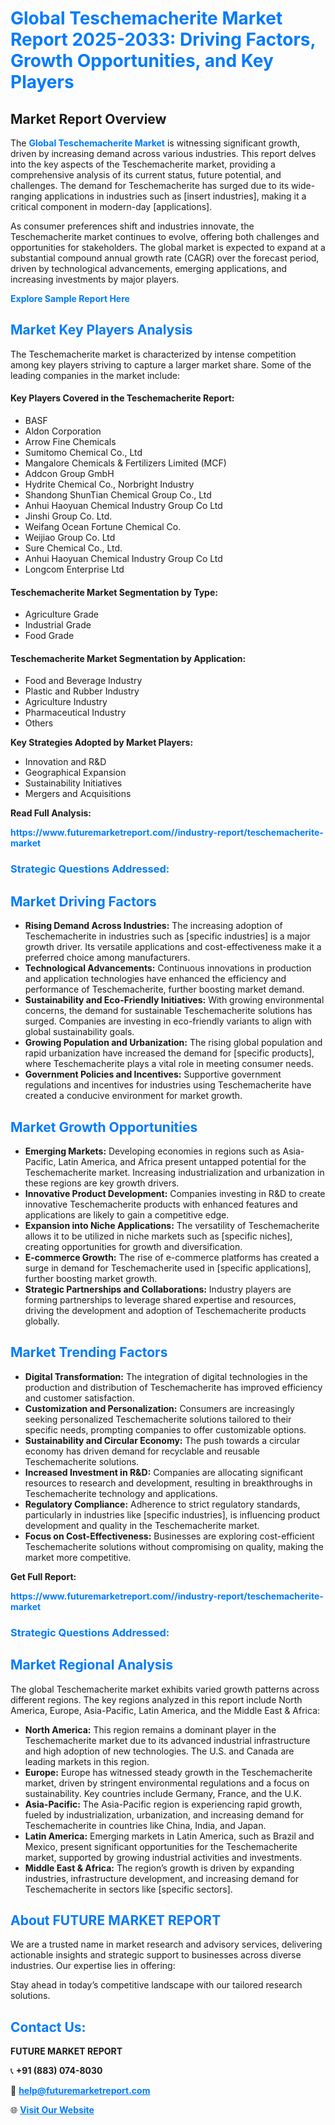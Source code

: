 <h1 style="color: #007BFF;">Global Teschemacherite Market Report 2025-2033: Driving Factors, Growth Opportunities, and Key Players</h1>

<section id="overview">
<h2>Market Report Overview</h2>
<p>The <a href="https://www.futuremarketreport.com//industry-report/teschemacherite-market" style="color: #007BFF; text-decoration: none;"><strong>Global Teschemacherite Market</strong></a> is witnessing significant growth, driven by increasing demand across various industries. This report delves into the key aspects of the Teschemacherite market, providing a comprehensive analysis of its current status, future potential, and challenges. The demand for Teschemacherite has surged due to its wide-ranging applications in industries such as [insert industries], making it a critical component in modern-day [applications].</p>
<p>As consumer preferences shift and industries innovate, the Teschemacherite market continues to evolve, offering both challenges and opportunities for stakeholders. The global market is expected to expand at a substantial compound annual growth rate (CAGR) over the forecast period, driven by technological advancements, emerging applications, and increasing investments by major players.</p>
</section>

<section id="overview">
<p><a href="https://www.futuremarketreport.com//request-sample/reportId=88302" style="color: #007BFF; text-decoration: none;"><strong>Explore Sample Report Here</strong></a></p>
</section>

<section id="key-players">
<h2 style="color: #007BFF;">Market Key Players Analysis</h2>
<p>The Teschemacherite market is characterized by intense competition among key players striving to capture a larger market share. Some of the leading companies in the market include:</p>
<h4>Key Players Covered in the Teschemacherite Report:</h4>
<ul><li>BASF</li><li>Aldon Corporation</li><li>Arrow Fine Chemicals</li><li>Sumitomo Chemical Co., Ltd</li><li>Mangalore Chemicals &amp; Fertilizers Limited (MCF)</li><li>Addcon Group GmbH</li><li>Hydrite Chemical Co., Norbright Industry</li><li>Shandong ShunTian Chemical Group Co., Ltd</li><li>Anhui Haoyuan Chemical Industry Group Co Ltd</li><li>Jinshi Group Co. Ltd.</li><li>Weifang Ocean Fortune Chemical Co.</li><li>Weijiao Group Co. Ltd</li><li>Sure Chemical Co., Ltd.</li><li>Anhui Haoyuan Chemical Industry Group Co Ltd</li><li>Longcom Enterprise Ltd</li></ul>
<h4>Teschemacherite Market Segmentation by Type:</h4>
<ul><li>Agriculture Grade</li><li>Industrial Grade</li><li>Food Grade</li></ul>

<h4>Teschemacherite Market Segmentation by Application:</h4>
<ul><li>Food and Beverage Industry</li><li>Plastic and Rubber Industry</li><li>Agriculture Industry</li><li>Pharmaceutical Industry</li><li>Others</li></ul>
<p><strong>Key Strategies Adopted by Market Players:</strong></p>
<ul>
<li>Innovation and R&D</li>
<li>Geographical Expansion</li>
<li>Sustainability Initiatives</li>
<li>Mergers and Acquisitions</li>
</ul>
</section>

<section>
<p><strong>Read Full Analysis: </strong></p><a href="https://www.futuremarketreport.com//industry-report/teschemacherite-market" style="color: #007BFF; text-decoration: none;"><strong>https://www.futuremarketreport.com//industry-report/teschemacherite-market</strong></a>
<h3 style="color: #007BFF;">Strategic Questions Addressed:</h3>
</section>

<section id="driving-factors">
<h2 style="color: #007BFF;">Market Driving Factors</h2>
<ul>
<li><strong>Rising Demand Across Industries:</strong> The increasing adoption of Teschemacherite in industries such as [specific industries] is a major growth driver. Its versatile applications and cost-effectiveness make it a preferred choice among manufacturers.</li>
<li><strong>Technological Advancements:</strong> Continuous innovations in production and application technologies have enhanced the efficiency and performance of Teschemacherite, further boosting market demand.</li>
<li><strong>Sustainability and Eco-Friendly Initiatives:</strong> With growing environmental concerns, the demand for sustainable Teschemacherite solutions has surged. Companies are investing in eco-friendly variants to align with global sustainability goals.</li>
<li><strong>Growing Population and Urbanization:</strong> The rising global population and rapid urbanization have increased the demand for [specific products], where Teschemacherite plays a vital role in meeting consumer needs.</li>
<li><strong>Government Policies and Incentives:</strong> Supportive government regulations and incentives for industries using Teschemacherite have created a conducive environment for market growth.</li>
</ul>
</section>

<section id="growth-opportunities">
<h2 style="color: #007BFF;">Market Growth Opportunities</h2>
<ul>
<li><strong>Emerging Markets:</strong> Developing economies in regions such as Asia-Pacific, Latin America, and Africa present untapped potential for the Teschemacherite market. Increasing industrialization and urbanization in these regions are key growth drivers.</li>
<li><strong>Innovative Product Development:</strong> Companies investing in R&D to create innovative Teschemacherite products with enhanced features and applications are likely to gain a competitive edge.</li>
<li><strong>Expansion into Niche Applications:</strong> The versatility of Teschemacherite allows it to be utilized in niche markets such as [specific niches], creating opportunities for growth and diversification.</li>
<li><strong>E-commerce Growth:</strong> The rise of e-commerce platforms has created a surge in demand for Teschemacherite used in [specific applications], further boosting market growth.</li>
<li><strong>Strategic Partnerships and Collaborations:</strong> Industry players are forming partnerships to leverage shared expertise and resources, driving the development and adoption of Teschemacherite products globally.</li>
</ul>
</section>

<section id="trending-factors">
<h2 style="color: #007BFF;">Market Trending Factors</h2>
<ul>
<li><strong>Digital Transformation:</strong> The integration of digital technologies in the production and distribution of Teschemacherite has improved efficiency and customer satisfaction.</li>
<li><strong>Customization and Personalization:</strong> Consumers are increasingly seeking personalized Teschemacherite solutions tailored to their specific needs, prompting companies to offer customizable options.</li>
<li><strong>Sustainability and Circular Economy:</strong> The push towards a circular economy has driven demand for recyclable and reusable Teschemacherite solutions.</li>
<li><strong>Increased Investment in R&D:</strong> Companies are allocating significant resources to research and development, resulting in breakthroughs in Teschemacherite technology and applications.</li>
<li><strong>Regulatory Compliance:</strong> Adherence to strict regulatory standards, particularly in industries like [specific industries], is influencing product development and quality in the Teschemacherite market.</li>
<li><strong>Focus on Cost-Effectiveness:</strong> Businesses are exploring cost-efficient Teschemacherite solutions without compromising on quality, making the market more competitive.</li>
</ul>
</section>

<section>
<p><strong>Get Full Report: </strong></p><a href="https://www.futuremarketreport.com//industry-report/teschemacherite-market" style="color: #007BFF; text-decoration: none;"><strong>https://www.futuremarketreport.com//industry-report/teschemacherite-market</strong></a>
<h3 style="color: #007BFF;">Strategic Questions Addressed:</h3>
</section>


<section id="regional-analysis">
<h2 style="color: #007BFF;">Market Regional Analysis</h2>
<p>The global Teschemacherite market exhibits varied growth patterns across different regions. The key regions analyzed in this report include North America, Europe, Asia-Pacific, Latin America, and the Middle East & Africa:</p>
<ul>
<li><strong>North America:</strong> This region remains a dominant player in the Teschemacherite market due to its advanced industrial infrastructure and high adoption of new technologies. The U.S. and Canada are leading markets in this region.</li>
<li><strong>Europe:</strong> Europe has witnessed steady growth in the Teschemacherite market, driven by stringent environmental regulations and a focus on sustainability. Key countries include Germany, France, and the U.K.</li>
<li><strong>Asia-Pacific:</strong> The Asia-Pacific region is experiencing rapid growth, fueled by industrialization, urbanization, and increasing demand for Teschemacherite in countries like China, India, and Japan.</li>
<li><strong>Latin America:</strong> Emerging markets in Latin America, such as Brazil and Mexico, present significant opportunities for the Teschemacherite market, supported by growing industrial activities and investments.</li>
<li><strong>Middle East & Africa:</strong> The region’s growth is driven by expanding industries, infrastructure development, and increasing demand for Teschemacherite in sectors like [specific sectors].</li>
</ul>
</section>

<footer>
<h2 style="color: #007BFF;">About FUTURE MARKET REPORT</h2>
<p>We are a trusted name in market research and advisory services, delivering actionable insights and strategic support to businesses across diverse industries. Our expertise lies in offering:</p>

<p>Stay ahead in today’s competitive landscape with our tailored research solutions.</p>

<h2 style="color: #007BFF;">Contact Us:</h2>
<p><strong>FUTURE MARKET REPORT</strong></p>
<p>📞 <strong>+91 (883) 074-8030</strong></p>
<p>📧 <strong><a href="mailto:help@futuremarketreport.com" style="color: #007BFF;">help@futuremarketreport.com</a></strong></p>
<p>🌐 <strong><a href="https://www.futuremarketreport.com/" style="color: #007BFF;">Visit Our Website</a></strong></p>
</footer>